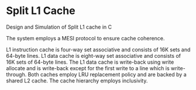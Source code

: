 # Split L1 Cache
Design and Simulation of Split L1 cache in C

The system employs a MESI protocol to ensure cache coherence.

L1 instruction cache is four-way set associative and consists of 16K sets and 64-byte lines. 
L1 data cache is eight-way set associative and consists of 16K sets of 64-byte lines. 
The L1 data cache is write-back using write allocate and is write-back except for the first write to a line which is write-through. 
Both caches employ LRU replacement policy and are backed by a shared L2 cache. 
The cache hierarchy employs inclusivity.
